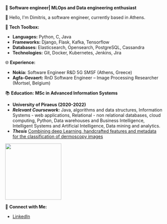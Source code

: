 🚀 **Software engineer| MLOps and Data engineering enthusiast**

👋 Hello, I'm Dimitris, a software engineer, currently based in Athens.

🔧 **Tech Toolbox:**
   - **Languages:** Python, C, Java
   - **Frameworks:** Django, Flask, Kafka, Tensorflow 
   - **Databases:** Elasticsearch, Opensearch, PostgreSQL, Cassandra
   - **Technologies:** Git, Docker, Kubernetes, Jenkins, Jira

🌐 **Experience:**
   - **Nokia:** Software Engineer R&D 5G SMSF (Athens, Greece)
   - **Agfa-Gevaert:** RnD Software Engineer – Image Processing Researcher (Mortsel, Belgium)

📚 **Education:**
**MSc in Advanced Information Systems**
- **University of Piraeus (2020-2022)**
- ***Relevant Coursework:*** Java, algorithms and data structures, Information Systems - web applications, Relational -  non relational databases, cloud computing, Python, Data warehouses and Business Intelligence, Intelligent Systems and Artificial Intelligence, Data mining and analytics.
- ***Thesis*** [Combining deep Learning, handcrafted features and metadata for the classification of dermoscopy images](https://dione.lib.unipi.gr/xmlui/handle/unipi/15875)

<img height="180em" src="https://github-readme-stats.vercel.app/api/top-langs/?username=dimitristsel&show_icons=true&hide_border=true&layout=compact&hide_progress=true&langs_count=10"/>

🔗 **Connect with Me:**
   - [LinkedIn](https://www.linkedin.com/in/dimitrios-tselios)
